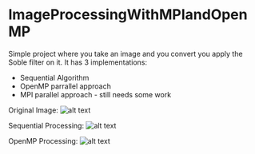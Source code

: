 # ImageProcessingWithMPIandOpenMP

Simple project where you take an image and you convert you apply the Soble filter on it. 
It has 3 implementations:
- Sequential Algorithm
- OpenMP parrallel approach
- MPI parallel approach - still needs some work

Original Image:
![alt text](https://github.com/tuddor1234/ImageProcessingWithMPIandOpenMP/blob/master/Project/sample.bmp)

Sequential Processing:
![alt text](https://github.com/tuddor1234/ImageProcessingWithMPIandOpenMP/blob/master/Project/sequention.bmp)

OpenMP Processing:
![alt text](https://github.com/tuddor1234/ImageProcessingWithMPIandOpenMP/blob/master/Project/OpenMP.bmp)
